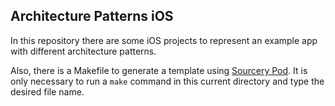 ## Architecture Patterns iOS

In this repository there are some iOS projects to represent an example app with different architecture patterns.

Also, there is a Makefile to generate a template using [Sourcery Pod](https://github.com/krzysztofzablocki/Sourcery). It is only necessary to run a `make` command in this current directory and type the desired file name.